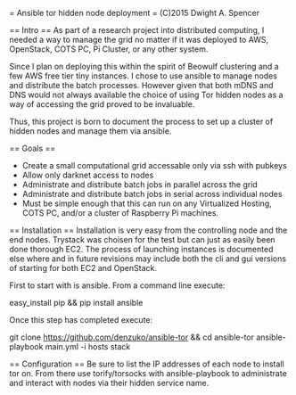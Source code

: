 = Ansible tor hidden node deployment =
(C)2015 Dwight A. Spencer

== Intro ==
As part of a research project into distributed computing, I needed a way to 
manage the grid no matter if it was deployed to AWS, OpenStack, COTS PC, Pi 
Cluster, or any other system.

Since I plan on deploying this within the spirit of Beowulf clustering and a few
AWS free tier tiny instances. I chose to use ansible to manage nodes and 
distribute the batch processes. However given that both mDNS and DNS would not 
always available the choice of using Tor hidden nodes as a way of accessing
the grid proved to be invaluable.

Thus, this project is born to document the process to set up a cluster of hidden
nodes and manage them via ansible.

== Goals ==
  - Create a small computational grid accessable only via ssh with pubkeys
  - Allow only darknet access to nodes
  - Administrate and distribute batch jobs in parallel across the grid
  - Administrate and distribute batch jobs in serial across individual nodes
  - Must be simple enough that this can run on any Virtualized Hosting, COTS PC,
    and/or a cluster of Raspberry Pi machines.

== Installation ==
Installation is very easy from the controlling node and the end
nodes. Trystack was choisen for the test but can just as easily been done
thorough EC2. The process of launching instances is documented else where
and in future revisions may include both the cli and gui versions of starting
for both EC2 and OpenStack.

First to start with is ansible. From a command line execute:

  easy_install pip && pip install ansible

Once this step has completed execute:

  git clone https://github.com/denzuko/ansible-tor && cd ansible-tor
  ansible-playbook main.yml -i hosts stack

== Configuration ==
Be sure to list the IP addresses of each node to install tor on. From there use
torify/torsocks with ansible-playbook to administrate and interact with nodes via
their hidden service name.

